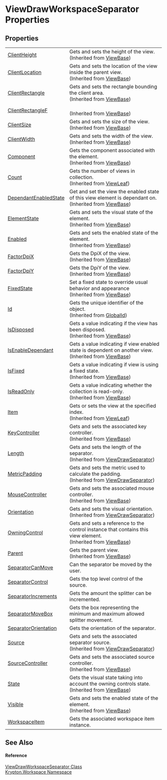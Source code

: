 # ViewDrawWorkspaceSeparator Properties




## Properties
<table>
<tr>
<td><a href="8ca1086e-f2a1-e3aa-0550-e17de8d4d705.md">ClientHeight</a></td>
<td>Gets and sets the height of the view.<br />(Inherited from <a href="309ac2d8-bfc5-c1a7-ab6a-4f4cf86a1ba6.md">ViewBase</a>)</td></tr>
<tr>
<td><a href="adf2b0f9-71eb-d32c-2ec0-ac09568593fa.md">ClientLocation</a></td>
<td>Gets and sets the location of the view inside the parent view.<br />(Inherited from <a href="309ac2d8-bfc5-c1a7-ab6a-4f4cf86a1ba6.md">ViewBase</a>)</td></tr>
<tr>
<td><a href="26daf885-2412-02b5-dc52-e6e5f8121280.md">ClientRectangle</a></td>
<td>Gets and sets the rectangle bounding the client area.<br />(Inherited from <a href="309ac2d8-bfc5-c1a7-ab6a-4f4cf86a1ba6.md">ViewBase</a>)</td></tr>
<tr>
<td><a href="aab48de6-57c1-8040-9e53-80d7379b3269.md">ClientRectangleF</a></td>
<td><br />(Inherited from <a href="309ac2d8-bfc5-c1a7-ab6a-4f4cf86a1ba6.md">ViewBase</a>)</td></tr>
<tr>
<td><a href="c7ce4247-0421-c87f-bef9-93ca9c8d0710.md">ClientSize</a></td>
<td>Gets and sets the size of the view.<br />(Inherited from <a href="309ac2d8-bfc5-c1a7-ab6a-4f4cf86a1ba6.md">ViewBase</a>)</td></tr>
<tr>
<td><a href="8e43df91-01e4-3d85-b2c7-6f37025e7632.md">ClientWidth</a></td>
<td>Gets and sets the width of the view.<br />(Inherited from <a href="309ac2d8-bfc5-c1a7-ab6a-4f4cf86a1ba6.md">ViewBase</a>)</td></tr>
<tr>
<td><a href="a0853610-b2de-7dec-2285-f2d884fc0231.md">Component</a></td>
<td>Gets the component associated with the element.<br />(Inherited from <a href="309ac2d8-bfc5-c1a7-ab6a-4f4cf86a1ba6.md">ViewBase</a>)</td></tr>
<tr>
<td><a href="e17a3440-e225-4115-e627-4cb20be96a15.md">Count</a></td>
<td>Gets the number of views in collection.<br />(Inherited from <a href="5fd2165a-8129-c3a0-963b-890d1eb48565.md">ViewLeaf</a>)</td></tr>
<tr>
<td><a href="45b74146-9308-269a-0625-9558884a95b2.md">DependantEnabledState</a></td>
<td>Get and set the view the enabled state of this view element is dependant on.<br />(Inherited from <a href="309ac2d8-bfc5-c1a7-ab6a-4f4cf86a1ba6.md">ViewBase</a>)</td></tr>
<tr>
<td><a href="1631dbf1-7432-b0c3-508a-cc76fd85b428.md">ElementState</a></td>
<td>Gets and sets the visual state of the element.<br />(Inherited from <a href="309ac2d8-bfc5-c1a7-ab6a-4f4cf86a1ba6.md">ViewBase</a>)</td></tr>
<tr>
<td><a href="ab081600-b6ff-5a6b-58b1-096a470ecd35.md">Enabled</a></td>
<td>Gets and sets the enabled state of the element.<br />(Inherited from <a href="309ac2d8-bfc5-c1a7-ab6a-4f4cf86a1ba6.md">ViewBase</a>)</td></tr>
<tr>
<td><a href="026ae658-3cdc-1c85-8625-fc598f0183a8.md">FactorDpiX</a></td>
<td>Gets the DpiX of the view.<br />(Inherited from <a href="309ac2d8-bfc5-c1a7-ab6a-4f4cf86a1ba6.md">ViewBase</a>)</td></tr>
<tr>
<td><a href="0c4492bd-aee6-2147-f951-fcd5893011ed.md">FactorDpiY</a></td>
<td>Gets the DpiY of the view.<br />(Inherited from <a href="309ac2d8-bfc5-c1a7-ab6a-4f4cf86a1ba6.md">ViewBase</a>)</td></tr>
<tr>
<td><a href="428afb96-cbad-d267-10d1-93533a7f9589.md">FixedState</a></td>
<td>Set a fixed state to override usual behavior and appearance<br />(Inherited from <a href="309ac2d8-bfc5-c1a7-ab6a-4f4cf86a1ba6.md">ViewBase</a>)</td></tr>
<tr>
<td><a href="71a6846f-bfb6-fb58-b361-6b43ae0583a8.md">Id</a></td>
<td>Gets the unique identifier of the object.<br />(Inherited from <a href="9ef2ca3a-e03e-8927-105a-2f9a6fbdf849.md">GlobalId</a>)</td></tr>
<tr>
<td><a href="b8132097-e81f-af8f-9edb-3cb79ba26d45.md">IsDisposed</a></td>
<td>Gets a value indicating if the view has been disposed.<br />(Inherited from <a href="309ac2d8-bfc5-c1a7-ab6a-4f4cf86a1ba6.md">ViewBase</a>)</td></tr>
<tr>
<td><a href="2051812a-d6aa-0b59-07f6-d0aaf5425a45.md">IsEnableDependant</a></td>
<td>Gets a value indicating if view enabled state is dependent on another view.<br />(Inherited from <a href="309ac2d8-bfc5-c1a7-ab6a-4f4cf86a1ba6.md">ViewBase</a>)</td></tr>
<tr>
<td><a href="ae00d504-ee78-dc0c-547f-47ccf010c8f3.md">IsFixed</a></td>
<td>Gets a value indicating if view is using a fixed state.<br />(Inherited from <a href="309ac2d8-bfc5-c1a7-ab6a-4f4cf86a1ba6.md">ViewBase</a>)</td></tr>
<tr>
<td><a href="1359c544-d62a-40dc-68ae-2cf918c7cb0c.md">IsReadOnly</a></td>
<td>Gets a value indicating whether the collection is read-only.<br />(Inherited from <a href="309ac2d8-bfc5-c1a7-ab6a-4f4cf86a1ba6.md">ViewBase</a>)</td></tr>
<tr>
<td><a href="e8826254-99fd-9a22-476f-ff2b0917f07c.md">Item</a></td>
<td>Gets or sets the view at the specified index.<br />(Inherited from <a href="5fd2165a-8129-c3a0-963b-890d1eb48565.md">ViewLeaf</a>)</td></tr>
<tr>
<td><a href="8c0c18fc-2c53-4c1c-c120-964c3bc82e99.md">KeyController</a></td>
<td>Gets and sets the associated key controller.<br />(Inherited from <a href="309ac2d8-bfc5-c1a7-ab6a-4f4cf86a1ba6.md">ViewBase</a>)</td></tr>
<tr>
<td><a href="3862603f-754d-a95b-43ed-98ec69f6c90e.md">Length</a></td>
<td>Gets and sets the length of the separator.<br />(Inherited from <a href="290a7d12-b5dc-42d1-f73e-f545f27f0421.md">ViewDrawSeparator</a>)</td></tr>
<tr>
<td><a href="81c329de-d97a-10e4-3d0d-20244f32b708.md">MetricPadding</a></td>
<td>Gets and sets the metric used to calculate the padding.<br />(Inherited from <a href="290a7d12-b5dc-42d1-f73e-f545f27f0421.md">ViewDrawSeparator</a>)</td></tr>
<tr>
<td><a href="d5761a42-75a6-b244-b305-631dbf54d295.md">MouseController</a></td>
<td>Gets and sets the associated mouse controller.<br />(Inherited from <a href="309ac2d8-bfc5-c1a7-ab6a-4f4cf86a1ba6.md">ViewBase</a>)</td></tr>
<tr>
<td><a href="7e72af65-d4df-faf8-3200-4fe0bbce3310.md">Orientation</a></td>
<td>Gets and sets the visual orientation.<br />(Inherited from <a href="290a7d12-b5dc-42d1-f73e-f545f27f0421.md">ViewDrawSeparator</a>)</td></tr>
<tr>
<td><a href="c732fcd5-3e0d-98cb-17df-e574d4733f53.md">OwningControl</a></td>
<td>Gets and sets a reference to the control instance that contains this view element.<br />(Inherited from <a href="309ac2d8-bfc5-c1a7-ab6a-4f4cf86a1ba6.md">ViewBase</a>)</td></tr>
<tr>
<td><a href="b34c2e84-eb23-0078-5656-e854d6f41638.md">Parent</a></td>
<td>Gets the parent view.<br />(Inherited from <a href="309ac2d8-bfc5-c1a7-ab6a-4f4cf86a1ba6.md">ViewBase</a>)</td></tr>
<tr>
<td><a href="2af0f511-d10d-587b-cc97-926a97deaa9b.md">SeparatorCanMove</a></td>
<td>Can the separator be moved by the user.</td></tr>
<tr>
<td><a href="7580e64c-e492-00db-8792-9fa326cee6b3.md">SeparatorControl</a></td>
<td>Gets the top level control of the source.</td></tr>
<tr>
<td><a href="e47dd769-6f8e-6608-b597-eb8d4b448db7.md">SeparatorIncrements</a></td>
<td>Gets the amount the splitter can be incremented.</td></tr>
<tr>
<td><a href="34698bfb-fc51-e27f-6a08-b9f00ba71710.md">SeparatorMoveBox</a></td>
<td>Gets the box representing the minimum and maximum allowed splitter movement.</td></tr>
<tr>
<td><a href="2878653e-8b37-1174-20ab-19cd3892b28c.md">SeparatorOrientation</a></td>
<td>Gets the orientation of the separator.</td></tr>
<tr>
<td><a href="1e755460-e0c8-620e-2591-34878ebe13fc.md">Source</a></td>
<td>Gets and sets the associated separator source.<br />(Inherited from <a href="290a7d12-b5dc-42d1-f73e-f545f27f0421.md">ViewDrawSeparator</a>)</td></tr>
<tr>
<td><a href="354d206d-5772-7294-dc86-25ae526ef09d.md">SourceController</a></td>
<td>Gets and sets the associated source controller.<br />(Inherited from <a href="309ac2d8-bfc5-c1a7-ab6a-4f4cf86a1ba6.md">ViewBase</a>)</td></tr>
<tr>
<td><a href="97b91260-605d-f086-e86c-7ad32f06d42b.md">State</a></td>
<td>Gets the visual state taking into account the owning controls state.<br />(Inherited from <a href="309ac2d8-bfc5-c1a7-ab6a-4f4cf86a1ba6.md">ViewBase</a>)</td></tr>
<tr>
<td><a href="c6f3a2c1-5079-abb9-07ab-be74628e34be.md">Visible</a></td>
<td>Gets and sets the enabled state of the element.<br />(Inherited from <a href="309ac2d8-bfc5-c1a7-ab6a-4f4cf86a1ba6.md">ViewBase</a>)</td></tr>
<tr>
<td><a href="846b0ac7-abd9-b67c-725a-c80575fe6eac.md">WorkspaceItem</a></td>
<td>Gets the associated workspace item instance.</td></tr>
</table>

## See Also


#### Reference
<a href="701b6acf-2d03-204d-ee15-b30a2fc27af8.md">ViewDrawWorkspaceSeparator Class</a>  
<a href="0dbf488f-9676-a1e5-a949-1b4bcea03d52.md">Krypton.Workspace Namespace</a>  
